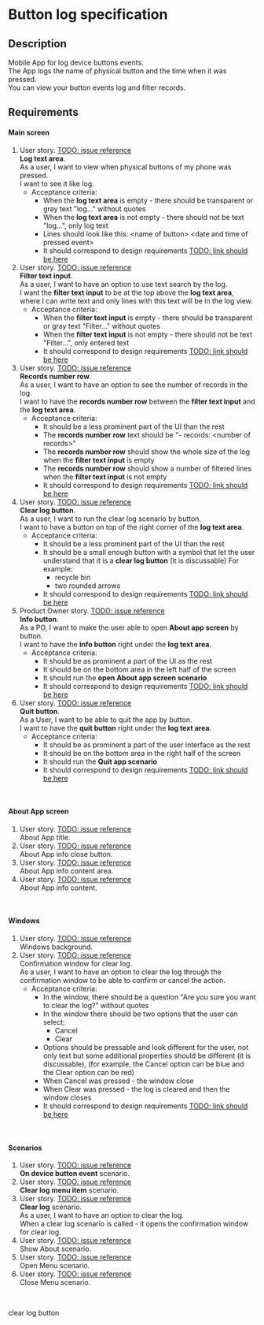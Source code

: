 # Button log specification

## Description

Mobile App for log device buttons events.<br>
The App logs the name of physical button and the time when it was pressed.<br>
You can view your button events log and filter records.<br>


## Requirements

#### Main screen
1. User story. [TODO: issue reference]()<br>
**Log text area**.<br>
As a user, I want to view when physical buttons of my phone was pressed.<br>
I want to see it like log.<br>
   - Acceptance criteria:
     - When the **log text area** is empty - there should be transparent or gray text "log..." without quotes
     - When the **log text area** is not empty - there should not be text "log...", only log text
     - Lines should look like this: &lt;name of button> &lt;date and time of pressed event>
     - It should correspond to design requirements [TODO: link should be here]()
2. User story. [TODO: issue reference]()<br>
**Filter text input**.<br>
As a user, I want to have an option to use text search by the log.<br>
I want the **filter text input** to be at the top above the **log text area**,<br>
where I can write text and only lines with this text will be in the log view.<br>
   - Acceptance criteria:
     - When the **filter text input** is empty - there should be transparent or gray text "Filter..." without quotes
     - When the **filter text input** is not empty - there should not be text "Filter...", only entered text
     - It should correspond to design requirements [TODO: link should be here]()
3. User story. [TODO: issue reference]()<br>
**Records number row**.<br>
As a user, I want to have an option to see the number of records in the log.<br>
I want to have the **records number row** between the **filter text input** and the **log text area**.<br>
   - Acceptance criteria:
     - It should be a less prominent part of the UI than the rest
     - The **records number row** text should be "- records: &lt;number of records>"
     - The **records number row** should show the whole size of the log when the **filter text input** is empty
     - The **records number row** should show a number of filtered lines when the **filter text input** is not empty
     - It should correspond to design requirements [TODO: link should be here]()
4. User story. [TODO: issue reference]()<br>
**Clear log button**.<br>
As a user, I want to run the clear log scenario by button.<br>
I want to have a button on top of the right corner of the **log text area**.<br>
   - Acceptance criteria:
     - It should be a less prominent part of the UI than the rest
     - It should be a small enough button with a symbol that let the user understand that it is a **clear log button** (it is discussable)
       For example:
       - recycle bin
       - two rounded arrows
     - It should correspond to design requirements [TODO: link should be here]()
5. Product Owner story. [TODO: issue reference]()<br>
**Info button**.<br>
As a PO, I want to make the user able to open **About app screen** by button.<br>
I want to have the **info button** right under the **log text area**.<br>
   - Acceptance criteria:
     - It should be as prominent a part of the UI as the rest
     - It should be on the bottom area in the left half of the screen
     - It should run the **open About app screen scenario**
     - It should correspond to design requirements [TODO: link should be here]()
6. User story. [TODO: issue reference]()<br>
**Quit button**.<br>
As a User, I want to be able to quit the app by button.<br>
I want to have the **quit button** right under the **log text area**.<br>
   - Acceptance criteria:
     - It should be as prominent a part of the user interface as the rest
     - It should be on the bottom area in the right half of the screen
     - It should run the **Quit app scenario**
     - It should correspond to design requirements [TODO: link should be here]()
<br>

#### About App screen
1. User story. [TODO: issue reference]()<br>
About App title.<br>
2. User story. [TODO: issue reference]()<br>
About App info close button.<br>
3. User story. [TODO: issue reference]()<br>
About App info content area.<br>
4. User story. [TODO: issue reference]()<br>
About App info content.<br>
<br>

#### Windows
1. User story. [TODO: issue reference]()<br>
Windows background.<br>
2. User story. [TODO: issue reference]()<br>
Confirmation window for clear log.<br>
As a user, I want to have an option to clear the log through the confirmation window to be able to confirm or cancel the action.<br>
   - Acceptance criteria:
     - In the window, there should be a question "Are you sure you want to clear the log?" without quotes
     - In the window there should be two options that the user can select:
       - Cancel
       - Clear
     - Options should be pressable and look different for the user,
       not only text but some additional properties should be different (it is discussable),
       (for example, the Cancel option can be blue and the Clear option can be red)
     - When Cancel was pressed - the window close
     - When Clear was pressed - the log is cleared and then the window closes
     - It should correspond to design requirements [TODO: link should be here]()
<br>

#### Scenarios
1. User story. [TODO: issue reference]()<br>
**On device button event** scenario.<br>
2. User story. [TODO: issue reference]()<br>
**Clear log menu item** scenario.<br>
3. User story. [TODO: issue reference]()<br>
**Clear log** scenario.<br>
As a user, I want to have an option to clear the log.<br>
When a clear log scenario is called - it opens the confirmation window for clear log.<br>
4. User story. [TODO: issue reference]()<br>
Show About scenario.<br>
5. User story. [TODO: issue reference]()<br>
Open Menu scenario.<br>
6. User story. [TODO: issue reference]()<br>
Close Menu scenario.<br>
<br>

clear log button
